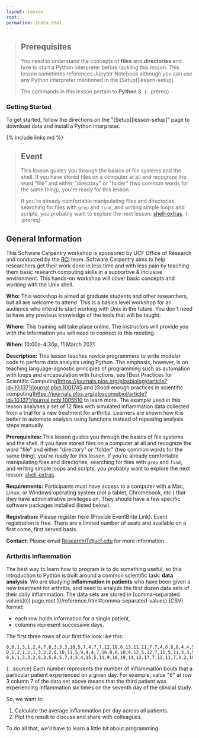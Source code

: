 ```yaml
---
layout: lesson
root: .
permalink: index.html
---
```



> ## Prerequisites
>
> You need to understand the concepts of **files** and **directories** and how to start a Python
> interpreter before tackling this lesson. This lesson sometimes references Jupyter
> Notebook although you can use any Python interpreter mentioned in the [Setup][lesson-setup].
>
> The commands in this lesson pertain to **Python 3**.
{: .prereq}

### Getting Started
To get started, follow the directions on the "[Setup][lesson-setup]" page to download data
and install a Python interpreter.

{% include links.md %}

> ## Event
>
> This lesson guides you through the basics of file systems and the
> shell.  If you have stored files on a computer at all and recognize
> the word "file" and either "directory" or "folder" (two common words
> for the same thing), you're ready for this lesson.
>
> If you're already comfortable manipulating files and directories,
> searching for files with `grep` and `find`, and writing simple loops
> and scripts, you probably want to explore the next lesson: [shell-extras](https://carpentries-incubator.github.io/shell-extras/).
{: .prereq}

## General Information

This Software Carpentry workshop is sponsored by UCF Office of Research and conducted by the [RCI](https://rci.research.ucf.edu/) team. Software Carpentry aims to help researchers get their work done in less time and with less pain by teaching them basic research computing skills in a supportive & inclusive environment. This hands-on workshop will cover basic concepts and working with the Unix shell.

**Who:** This workshop is aimed at graduate students and other researchers, but all are welcome to attend. This is a basics level workshop for an audience who intend to start working with Unix in the future. You don't need to have any previous knowledge of the tools that will be taught.  

**Where:** This training will take place online. The instructors will provide you with the information you will need to connect to this meeting.

**When:** 10:00a-4:30p, 11 March 2021

**Description:** This lesson teaches novice programmers to write modular code to perform data analysis using Python. The emphasis, however, is on teaching language-agnostic principles of programming such as automation with loops and encapsulation with functions, see [Best Practices for Scientific Computing]<https://journals.plos.org/plosbiology/article?id=10.1371/journal.pbio.1001745> and [Good enough practices in scientific computing]<https://journals.plos.org/ploscompbiol/article?id=10.1371/journal.pcbi.1005510> to learn more. The example used in this lesson analyses a set of 12 files with simulated inflammation data collected from a trial for a new treatment for arthritis. Learners are shown how it is better to automate analysis using functions instead of repeating analysis steps manually.

**Prerequisites:** This lesson guides you through the basics of file systems and the shell.  If you have stored files on a computer at all and recognize the word "file" and either "directory" or "folder" (two common words for the same thing), you're ready for this lesson. If you're already comfortable manipulating files and directories, searching for files with `grep` and `find`, and writing simple loops and scripts, you probably want to explore the next lesson: [shell-extras](https://carpentries-incubator.github.io/shell-extras/).

**Requirements:** Participants must have access to a computer with a Mac, Linux, or Windows operating system (not a tablet, Chromebook, etc.) that they have administrative privileges on. They should have a few specific software packages installed (listed below).

<!--Accessibility: We are dedicated to providing a positive and accessible learning environment for all. Please notify the instructors in advance of the workshop if you require any accommodations or if there is anything we can do to make this workshop more accessible to you.-->

**Registration:** Please register here (Provide EventBrite Link). Event registration is free. There are a limited number of seats and available on a first come, first served basis.

**Contact:** Please email <ResearchIT@ucf.edu> for more information.

### Arthritis Inflammation
The best way to learn how to program is to do something useful, so this introduction to Python is built around a common scientific task: **data analysis**. We are studying **inflammation in patients** who have been given a new treatment for arthritis, and need to analyze the first dozen data sets of their daily inflammation. The data sets are stored in [comma-separated values]({{ page.root }}/reference.html#comma-separated-values) (CSV) format:

- each row holds information for a single patient,
- columns represent successive days.

The first three rows of our first file look like this:
~~~
0,0,1,3,1,2,4,7,8,3,3,3,10,5,7,4,7,7,12,18,6,13,11,11,7,7,4,6,8,8,4,4,5,7,3,4,2,3,0,0
0,1,2,1,2,1,3,2,2,6,10,11,5,9,4,4,7,16,8,6,18,4,12,5,12,7,11,5,11,3,3,5,4,4,5,5,1,1,0,1
0,1,1,3,3,2,6,2,5,9,5,7,4,5,4,15,5,11,9,10,19,14,12,17,7,12,11,7,4,2,10,5,4,2,2,3,2,2,1,1
~~~
{: .source}
Each number represents the number of inflammation bouts that a particular patient experienced on a
given day. For example, value "6" at row 3 column 7 of the data set above means that the third
patient was experiencing inflammation six times on the seventh day of the clinical study.

So, we want to:

1. Calculate the average inflammation per day across all patients.
2. Plot the result to discuss and share with colleagues.

To do all that, we'll have to learn a little bit about programming.
